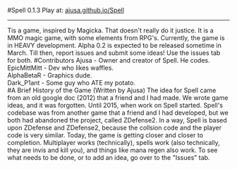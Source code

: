 #Spell 0.1.3
Play at: [ajusa.github.io/Spell](ajusa.github.io/Spell)
<hr>
Tis a game, inspired by Magicka. That doesn't really do it justice. It is a MMO magic game, with some elements from RPG's. Currently, the game is in HEAVY development. Alpha 0.2 is expected to be released sometime in March. Till then, report issues and submit some ideas! Use the issues tab for both.
#Contributors
Ajusa - Owner and creator of Spell. He codes.
<br>
EpicMittMitt - Dev who likes waffles.
<br>
AlphaBetaR - Graphics dude.
<br>
Dark_P1ant - Some guy who ATE my potato.
<br>
#A Brief History of the Game (Written by Ajusa)
The idea for Spell came from an old google doc (2012) that a friend and I had made. We wrote game ideas, and it was forgotten. Until 2015, when work on Spell started. Spell's codebase was from another game that a friend and I had developed, but we both had abandoned the project, called ZDefense2. In a way, Spell is based upon ZDefense and ZDefense2, because the collsion code and the player code is very similar. Today, the game is getting closer and closer to completion. Multiplayer works (technically), spells work (also technically, they are invis and kill you), and things like mana regen also work. To see what needs to be done, or to add an idea, go over to the "Issues" tab.



